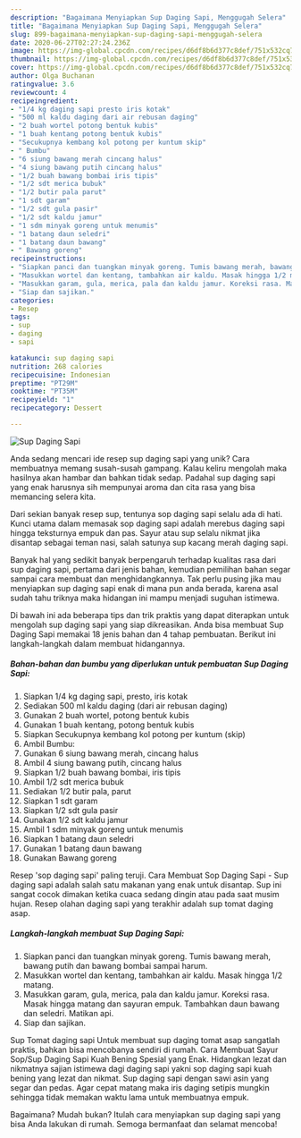 ```yaml
---
description: "Bagaimana Menyiapkan Sup Daging Sapi, Menggugah Selera"
title: "Bagaimana Menyiapkan Sup Daging Sapi, Menggugah Selera"
slug: 899-bagaimana-menyiapkan-sup-daging-sapi-menggugah-selera
date: 2020-06-27T02:27:24.236Z
image: https://img-global.cpcdn.com/recipes/d6df8b6d377c8def/751x532cq70/sup-daging-sapi-foto-resep-utama.jpg
thumbnail: https://img-global.cpcdn.com/recipes/d6df8b6d377c8def/751x532cq70/sup-daging-sapi-foto-resep-utama.jpg
cover: https://img-global.cpcdn.com/recipes/d6df8b6d377c8def/751x532cq70/sup-daging-sapi-foto-resep-utama.jpg
author: Olga Buchanan
ratingvalue: 3.6
reviewcount: 4
recipeingredient:
- "1/4 kg daging sapi presto iris kotak"
- "500 ml kaldu daging dari air rebusan daging"
- "2 buah wortel potong bentuk kubis"
- "1 buah kentang potong bentuk kubis"
- "Secukupnya kembang kol potong per kuntum skip"
- " Bumbu"
- "6 siung bawang merah cincang halus"
- "4 siung bawang putih cincang halus"
- "1/2 buah bawang bombai iris tipis"
- "1/2 sdt merica bubuk"
- "1/2 butir pala parut"
- "1 sdt garam"
- "1/2 sdt gula pasir"
- "1/2 sdt kaldu jamur"
- "1 sdm minyak goreng untuk menumis"
- "1 batang daun seledri"
- "1 batang daun bawang"
- " Bawang goreng"
recipeinstructions:
- "Siapkan panci dan tuangkan minyak goreng. Tumis bawang merah, bawang putih dan bawang bombai sampai harum."
- "Masukkan wortel dan kentang, tambahkan air kaldu. Masak hingga 1/2 matang."
- "Masukkan garam, gula, merica, pala dan kaldu jamur. Koreksi rasa. Masak hingga matang dan sayuran empuk. Tambahkan daun bawang dan seledri. Matikan api."
- "Siap dan sajikan."
categories:
- Resep
tags:
- sup
- daging
- sapi

katakunci: sup daging sapi 
nutrition: 268 calories
recipecuisine: Indonesian
preptime: "PT29M"
cooktime: "PT35M"
recipeyield: "1"
recipecategory: Dessert

---
```



![Sup Daging Sapi](https://img-global.cpcdn.com/recipes/d6df8b6d377c8def/751x532cq70/sup-daging-sapi-foto-resep-utama.jpg)

Anda sedang mencari ide resep sup daging sapi yang unik? Cara membuatnya memang susah-susah gampang. Kalau keliru mengolah maka hasilnya akan hambar dan bahkan tidak sedap. Padahal sup daging sapi yang enak harusnya sih mempunyai aroma dan cita rasa yang bisa memancing selera kita.

Dari sekian banyak resep sup, tentunya sop daging sapi selalu ada di hati. Kunci utama dalam memasak sop daging sapi adalah merebus daging sapi hingga teksturnya empuk dan pas. Sayur atau sup selalu nikmat jika disantap sebagai teman nasi, salah satunya sup kacang merah daging sapi.

Banyak hal yang sedikit banyak berpengaruh terhadap kualitas rasa dari sup daging sapi, pertama dari jenis bahan, kemudian pemilihan bahan segar sampai cara membuat dan menghidangkannya. Tak perlu pusing jika mau menyiapkan sup daging sapi enak di mana pun anda berada, karena asal sudah tahu triknya maka hidangan ini mampu menjadi suguhan istimewa.


Di bawah ini ada beberapa tips dan trik praktis yang dapat diterapkan untuk mengolah sup daging sapi yang siap dikreasikan. Anda bisa membuat Sup Daging Sapi memakai 18 jenis bahan dan 4 tahap pembuatan. Berikut ini langkah-langkah dalam membuat hidangannya.

<!--inarticleads1-->

##### Bahan-bahan dan bumbu yang diperlukan untuk pembuatan Sup Daging Sapi:

1. Siapkan 1/4 kg daging sapi, presto, iris kotak
1. Sediakan 500 ml kaldu daging (dari air rebusan daging)
1. Gunakan 2 buah wortel, potong bentuk kubis
1. Gunakan 1 buah kentang, potong bentuk kubis
1. Siapkan Secukupnya kembang kol potong per kuntum (skip)
1. Ambil  Bumbu:
1. Gunakan 6 siung bawang merah, cincang halus
1. Ambil 4 siung bawang putih, cincang halus
1. Siapkan 1/2 buah bawang bombai, iris tipis
1. Ambil 1/2 sdt merica bubuk
1. Sediakan 1/2 butir pala, parut
1. Siapkan 1 sdt garam
1. Siapkan 1/2 sdt gula pasir
1. Gunakan 1/2 sdt kaldu jamur
1. Ambil 1 sdm minyak goreng untuk menumis
1. Siapkan 1 batang daun seledri
1. Gunakan 1 batang daun bawang
1. Gunakan  Bawang goreng


Resep &#39;sop daging sapi&#39; paling teruji. Cara Membuat Sop Daging Sapi - Sup daging sapi adalah salah satu makanan yang enak untuk disantap. Sup ini sangat cocok dimakan ketika cuaca sedang dingin atau pada saat musim hujan. Resep olahan daging sapi yang terakhir adalah sup tomat daging asap. 

<!--inarticleads2-->

##### Langkah-langkah membuat Sup Daging Sapi:

1. Siapkan panci dan tuangkan minyak goreng. Tumis bawang merah, bawang putih dan bawang bombai sampai harum.
1. Masukkan wortel dan kentang, tambahkan air kaldu. Masak hingga 1/2 matang.
1. Masukkan garam, gula, merica, pala dan kaldu jamur. Koreksi rasa. Masak hingga matang dan sayuran empuk. Tambahkan daun bawang dan seledri. Matikan api.
1. Siap dan sajikan.


Sup Tomat daging sapi Untuk membuat sup daging tomat asap sangatlah praktis, bahkan bisa mencobanya sendiri di rumah. Cara Membuat Sayur Sop/Sup Daging Sapi Kuah Bening Spesial yang Enak. Hidangkan lezat dan nikmatnya sajian istimewa dagi daging sapi yakni sop daging sapi kuah bening yang lezat dan nikmat. Sup daging sapi dengan sawi asin yang segar dan pedas. Agar cepat matang maka iris daging setipis mungkin sehingga tidak memakan waktu lama untuk membuatnya empuk. 

Bagaimana? Mudah bukan? Itulah cara menyiapkan sup daging sapi yang bisa Anda lakukan di rumah. Semoga bermanfaat dan selamat mencoba!
